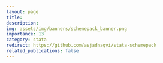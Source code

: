 ```yaml
---
layout: page
title: 
description: 
img: assets/img/banners/schemepack_banner.png
importance: 13
category: stata
redirect: https://github.com/asjadnaqvi/stata-schemepack
related_publications: false
---
```


